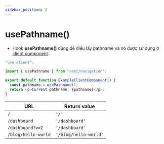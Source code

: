 ```yaml
---
sidebar_position: 2
---
```


# usePathname()

- Hook **usePathname()** dùng để điều lấy pathname và nó được sử dụng ở [client component](../rendering#client-component).

```ts
"use client";

import { usePathname } from "next/navigation";

export default function ExampleClientComponent() {
  const pathname = usePathname();
  return <p>Current pathname: {pathname}</p>;
}
```

| URL                 | Return value          |
| ------------------- | --------------------- |
| `/`                 | `'/'`                 |
| `/dashboard`        | `'/dashboard'`        |
| `/dashboard?v=2`    | `'/dashboard'`        |
| `/blog/hello-world` | `'/blog/hello-world'` |
